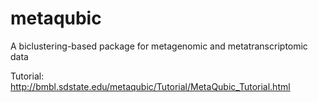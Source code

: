 # metaqubic
A biclustering-based package for metagenomic and metatranscriptomic data 


Tutorial: http://bmbl.sdstate.edu/metaqubic/Tutorial/MetaQubic_Tutorial.html
